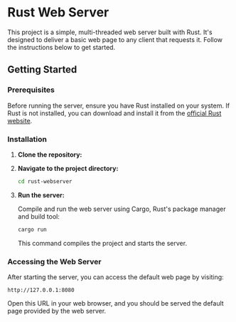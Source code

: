 # Rust Web Server

This project is a simple, multi-threaded web server built with Rust. It's designed to deliver a basic web page to any client that requests it. Follow the instructions below to get started.

## Getting Started

### Prerequisites

Before running the server, ensure you have Rust installed on your system. If Rust is not installed, you can download and install it from the [official Rust website](https://www.rust-lang.org/tools/install).

### Installation

1. **Clone the repository:**

2. **Navigate to the project directory:**

   ```sh
   cd rust-webserver
   ```

3. **Run the server:**

   Compile and run the web server using Cargo, Rust's package manager and build tool:

   ```sh
   cargo run
   ```

   This command compiles the project and starts the server.

### Accessing the Web Server

After starting the server, you can access the default web page by visiting:

```
http://127.0.0.1:8080
```

Open this URL in your web browser, and you should be served the default page provided by the web server.